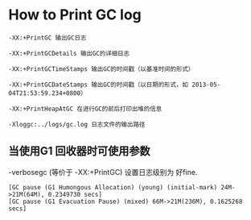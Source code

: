 # How to Print GC log



```
-XX:+PrintGC 输出GC日志

-XX:+PrintGCDetails 输出GC的详细日志

-XX:+PrintGCTimeStamps 输出GC的时间戳（以基准时间的形式）

-XX:+PrintGCDateStamps 输出GC的时间戳（以日期的形式，如 2013-05-04T21:53:59.234+0800）

-XX:+PrintHeapAtGC 在进行GC的前后打印出堆的信息

-Xloggc:../logs/gc.log 日志文件的输出路径
```



## 当使用G1 回收器时可使用参数

-verbosegc \(等价于 -XX:+PrintGC\) 设置日志级别为 好fine.

```
[GC pause (G1 Humongous Allocation) (young) (initial-mark) 24M- >21M(64M), 0.2349730 secs]
[GC pause (G1 Evacuation Pause) (mixed) 66M->21M(236M), 0.1625268 secs]    
```



